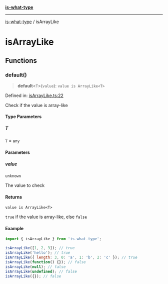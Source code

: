 [**is-what-type**](index.md)

***

[is-what-type](modules.md) / isArrayLike

# isArrayLike

## Functions

### default()

> **default**\<`T`\>(`value`): `value is ArrayLike<T>`

Defined in: [isArrayLike.ts:22](https://github.com/fengxinming/is-what-type/blob/f4e09002a93d5c5e57581d09499897cd37947140/src/isArrayLike.ts#L22)

Check if the value is array-like

#### Type Parameters

##### T

`T` = `any`

#### Parameters

##### value

`unknown`

The value to check

#### Returns

`value is ArrayLike<T>`

`true` if the value is array-like, else `false`

#### Example

```js
import { isArrayLike } from 'is-what-type';

isArrayLike([1, 2, 3]); // true
isArrayLike('hello'); // true
isArrayLike({ length: 3, 0: 'a', 1: 'b', 2: 'c' }); // true
isArrayLike(function() {}); // false
isArrayLike(null); // false
isArrayLike(undefined); // false
isArrayLike({}); // false
```
